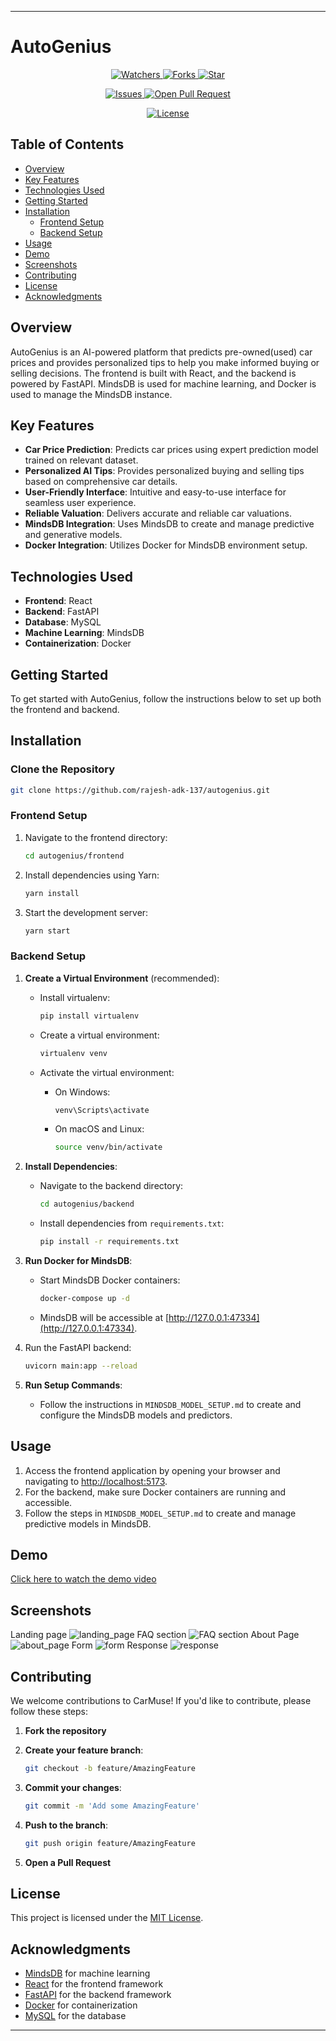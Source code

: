 
---

# AutoGenius

<p align="center">
  <a href="https://github.com/rajesh-adk-137/autogenius" target="blank">
    <img src="https://img.shields.io/github/watchers/rajesh-adk-137/autogenius?style=for-the-badge&logo=appveyor" alt="Watchers"/>
  </a>
  <a href="https://github.com/rajesh-adk-137/autogenius/fork" target="blank">
    <img src="https://img.shields.io/github/forks/rajesh-adk-137/autogenius?style=for-the-badge&logo=appveyor" alt="Forks"/>
  </a>
  <a href="https://github.com/rajesh-adk-137/autogenius/stargazers" target="blank">
    <img src="https://img.shields.io/github/stars/rajesh-adk-137/autogenius?style=for-the-badge&logo=appveyor" alt="Star"/>
  </a>
</p>
<p align="center">
  <a href="https://github.com/rajesh-adk-137/autogenius/issues" target="blank">
    <img src="https://img.shields.io/github/issues/rajesh-adk-137/autogenius?style=for-the-badge&logo=appveyor" alt="Issues"/>
  </a>
  <a href="https://github.com/rajesh-adk-137/autogenius/pulls" target="blank">
    <img src="https://img.shields.io/github/issues-pr/rajesh-adk-137/autogenius?style=for-the-badge&logo=appveyor" alt="Open Pull Request"/>
  </a>
</p>
<p align="center">
  <a href="https://github.com/rajesh-adk-137/autogenius/blob/master/LICENSE" target="blank">
    <img src="https://img.shields.io/github/license/rajesh-adk-137/autogenius?style=for-the-badge&logo=appveyor" alt="License" />
  </a>
</p>

## Table of Contents

- [Overview](#overview)
- [Key Features](#key-features)
- [Technologies Used](#technologies-used)
- [Getting Started](#getting-started)
- [Installation](#installation)
  - [Frontend Setup](#frontend-setup)
  - [Backend Setup](#backend-setup)
- [Usage](#usage)
- [Demo](#demo)
- [Screenshots](#screenshots)
- [Contributing](#contributing)
- [License](#license)
- [Acknowledgments](#acknowledgments)


## Overview

AutoGenius is an AI-powered platform that predicts  pre-owned(used) car prices and provides personalized tips to help you make informed buying or selling decisions. The frontend is built with React, and the backend is powered by FastAPI. MindsDB is used for machine learning, and Docker is used to manage the MindsDB instance.

## Key Features

- **Car Price Prediction**: Predicts car prices using expert prediction model trained on relevant dataset.
- **Personalized AI Tips**: Provides personalized buying and selling tips based on comprehensive car details.
- **User-Friendly Interface**: Intuitive and easy-to-use interface for seamless user experience.
- **Reliable Valuation**: Delivers accurate and reliable car valuations.
- **MindsDB Integration**: Uses MindsDB to create and manage predictive and generative models.
- **Docker Integration**: Utilizes Docker for MindsDB environment setup.

## Technologies Used

- **Frontend**: React
- **Backend**: FastAPI
- **Database**: MySQL
- **Machine Learning**: MindsDB
- **Containerization**: Docker

## Getting Started

To get started with AutoGenius, follow the instructions below to set up both the frontend and backend.

## Installation

### Clone the Repository

```bash
git clone https://github.com/rajesh-adk-137/autogenius.git
```

### Frontend Setup

1. Navigate to the frontend directory:

   ```bash
   cd autogenius/frontend
   ```

2. Install dependencies using Yarn:

   ```bash
   yarn install
   ```

3. Start the development server:

   ```bash
   yarn start
   ```

### Backend Setup

1. **Create a Virtual Environment** (recommended):

   - Install virtualenv:

     ```bash
     pip install virtualenv
     ```

   - Create a virtual environment:

     ```bash
     virtualenv venv
     ```

   - Activate the virtual environment:
     - On Windows:

       ```bash
       venv\Scripts\activate
       ```

     - On macOS and Linux:

       ```bash
       source venv/bin/activate
       ```

2. **Install Dependencies**:

   - Navigate to the backend directory:

     ```bash
     cd autogenius/backend
     ```

   - Install dependencies from `requirements.txt`:

     ```bash
     pip install -r requirements.txt
     ```

3. **Run Docker for MindsDB**:

   - Start MindsDB Docker containers:

     ```bash
     docker-compose up -d
     ```

   - MindsDB will be accessible at [http://127.0.0.1:47334](http://127.0.0.1:47334).




4. Run the FastAPI backend:

   ```bash
   uvicorn main:app --reload
   ```





5. **Run Setup Commands**:


   - Follow the instructions in `MINDSDB_MODEL_SETUP.md` to create and configure the MindsDB models and predictors.

## Usage

1. Access the frontend application by opening your browser and navigating to [http://localhost:5173](http://localhost:5173).
2. For the backend, make sure Docker containers are running and accessible.
3. Follow the steps in `MINDSDB_MODEL_SETUP.md` to create and manage predictive models in MindsDB.


## Demo

[Click here to watch the demo video](https://github.com/rajesh-adk-137/sellcar/assets/demo)


## Screenshots
 Landing page
![landing_page](https://github.com/user-attachments/assets/fa5d2334-1111-458c-b880-6cccf6c9ac19)
 FAQ section
![FAQ section](https://github.com/user-attachments/assets/16989621-05b1-47a9-a02c-ff284044b404)
 About Page
![about_page](https://github.com/user-attachments/assets/65162e72-607a-4e1a-8914-f2c7c4df9fd5)
 Form 
![form](https://github.com/user-attachments/assets/557c5382-021a-4ae8-9abf-972da3412e44)
 Response
![response](https://github.com/user-attachments/assets/7b7496b0-a18e-45c6-a348-9b857ae7b505)

## Contributing

We welcome contributions to CarMuse! If you'd like to contribute, please follow these steps:

1. **Fork the repository**
2. **Create your feature branch**:

   ```bash
   git checkout -b feature/AmazingFeature
   ```

3. **Commit your changes**:

   ```bash
   git commit -m 'Add some AmazingFeature'
   ```

4. **Push to the branch**:

   ```bash
   git push origin feature/AmazingFeature
   ```

5. **Open a Pull Request**

## License

This project is licensed under the [MIT License](LICENSE).

## Acknowledgments

- [MindsDB](https://mindsdb.com/) for machine learning
- [React](https://reactjs.org/) for the frontend framework
- [FastAPI](https://fastapi.tiangolo.com/) for the backend framework
- [Docker](https://www.docker.com/) for containerization
- [MySQL](https://www.mysql.com/) for the database

---